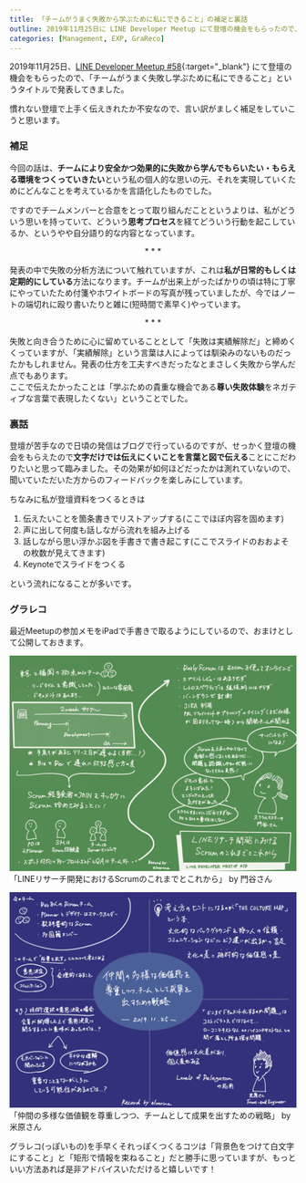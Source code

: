 ```yaml
---
title: 「チームがうまく失敗から学ぶために私にできること」の補足と裏話
outline: 2019年11月25日に LINE Developer Meetup にて登壇の機会をもらったので、「チームがうまく失敗から学ぶために私にできること」というタイトルで発表してきました。その補足とちょっとした裏話です。
categories: [Management, EXP, GraReco]
---
```


2019年11月25日、[LINE Developer Meetup #58](https://line.connpass.com/event/154447/){:target="_blank"} にて登壇の機会をもらったので、「チームがうまく失敗し学ぶために私にできること」というタイトルで発表してきました。

<script async class="speakerdeck-embed" data-id="8b3ee51403284b37956b96592f1be8c9" data-ratio="1.33333333333333" src="//speakerdeck.com/assets/embed.js"></script>  

慣れない登壇で上手く伝えきれたか不安なので、言い訳がましく補足をしていこうと思います。



### 補足

今回の話は、**チームにより安全かつ効果的に失敗から学んでもらいたい・もらえる環境をつくっていきたい**という私の個人的な思いの元、それを実現していくためにどんなことを考えているかを言語化したものでした。

ですのでチームメンバーと合意をとって取り組んだことというよりは、私がどういう思いを持っていて、どういう**思考プロセス**を経てどういう行動を起こしているか、というやや自分語り的な内容となっています。  

<p style="text-align:center">* * *</p>

発表の中で失敗の分析方法について触れていますが、これは**私が日常的もしくは定期的にしている**方法になります。チームが出来上がったばかりの頃は特に丁寧にやっていたため付箋やホワイトボードの写真が残っていましたが、今ではノートの端切れに殴り書いたりと雑に(短時間で素早く)やっています。

<p style="text-align:center">* * *</p>

失敗と向き合うために心に留めていることとして「失敗は実績解除だ」と締めくくっていますが、「実績解除」という言葉は人によっては馴染みのないものだったかもしれません。発表の仕方を工夫すべきだったなとまさしく失敗から学んだ点でもあります。  
ここで伝えたかったことは「学ぶための貴重な機会である**尊い失敗体験**をネガティブな言葉で表現したくない」ということでした。


### 裏話

登壇が苦手なので日頃の発信はブログで行っているのですが、せっかく登壇の機会をもらえたので**文字だけでは伝えにくいことを言葉と図で伝える**ことにこだわりたいと思って臨みました。その効果が如何ほどだったかは測れていないので、聞いていただいた方からのフィードバックを楽しみにしています。

ちなみに私が登壇資料をつくるときは

1. 伝えたいことを箇条書きでリストアップする(ここでほぼ内容を固めます)
2. 声に出して何度も話しながら流れを組み上げる
3. 話しながら思い浮かぶ図を手書きで書き起こす(ここでスライドのおおよその枚数が見えてきます)
4. Keynoteでスライドをつくる

という流れになることが多いです。

### グラレコ

最近Meetupの参加メモをiPadで手書きで取るようにしているので、おまけとして公開しておきます。

<img src="/assets/2019-11-27-1-grareco_1.jpg" alt="grareco_1" loading="lazy">
「LINEリサーチ開発におけるScrumのこれまでとこれから」 by 門谷さん

<p></p>

<img src="/assets/2019-11-27-1-grareco_2.jpg" alt="grareco_2" loading="lazy">
「仲間の多様な価値観を尊重しつつ、チームとして成果を出すための戦略」 by 米原さん

<p></p>

グラレコ(っぽいもの)を手早くそれっぽくつくるコツは「背景色をつけて白文字にすること」と「矩形で情報を束ねること」だと勝手に思っていますが、もっといい方法あれば是非アドバイスいただけると嬉しいです！













